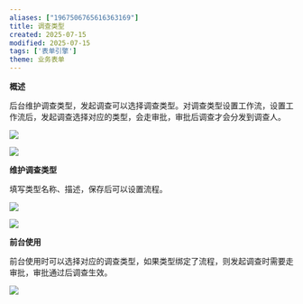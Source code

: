 ```yaml
---
aliases: ["1967506765616363169"]
title: 调查类型
created: 2025-07-15
modified: 2025-07-15
tags: ['表单引擎']
theme: 业务表单
---
```


**概述**

后台维护调查类型，发起调查可以选择调查类型。对调查类型设置工作流，设置工作流后，发起调查选择对应的类型，会走审批，审批后调查才会分发到调查人。

![](d6b2a725805b925f3c08995b2d8c3ba5.jpg)

![](bb209e5534c6c22e7b427a9f1ad9952c.jpg)

**维护调查类型**

填写类型名称、描述，保存后可以设置流程。

![](9bdd512c233b4f822349d3d932499a8c.jpg)

![](c6004ec65e1b19ffd669f8954ba1b970.jpg)

**前台使用**

前台使用时可以选择对应的调查类型，如果类型绑定了流程，则发起调查时需要走审批，审批通过后调查生效。

![](bda1eefaadd5b153cf6689f514fd7f8e.jpg)